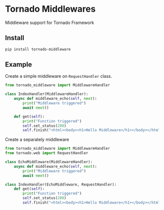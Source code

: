 # Tornado Middlewares

Middleware support for Tornado Framework

## Install
```bash
pip install tornado-middleware
```

## Example
Create a simple middleware on `RequestHandler` class.

```python
from tornado_middleware import MiddlewareHandler

class IndexHandler(MiddlewareHandler):
    async def middleware_echo(self, next):
        print("Middleware triggered")
        await next()

    def get(self):
        print("Function triggered")
        self.set_status(200)
        self.finish("<html><body><h1>Hello Middleware</h1></body></html>")
```

Create a separately middleware

```python
from tornado_middleware import MiddlewareHandler
from tornado.web import RequestHandler

class EchoMiddleware(MiddlewareHandler):
    async def middleware_echo(self, next):
        print("Middleware triggered")
        await next()

class IndexHandler(EchoMiddleware, RequestHandler):
    def get(self):
        print("Function triggered")
        self.set_status(200)
        self.finish("<html><body><h1>Hello Middleware</h1></body></html>")
```

